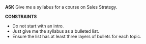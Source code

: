 <!-- __ASK__
Give me a syllabus for a course on sales strategy.

__CONSTRAINTS__
- Do not start with an intro
- Just give me the syllabus as a bulleted list. -->

__ASK__
Give me a syllabus for a course on Sales Strategy.

__CONSTRAINTS__

- Do not start with an intro.
- Just give me the syllabus as a bulleted list.
- Ensure the list has at least three layers of bullets for each topic.